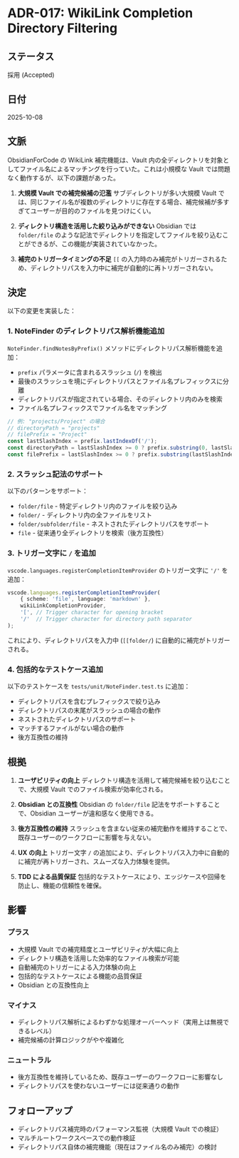 # ADR-017: WikiLink Completion Directory Filtering

## ステータス
採用 (Accepted)

## 日付
2025-10-08

## 文脈

ObsidianForCode の WikiLink 補完機能は、Vault 内の全ディレクトリを対象としてファイル名によるマッチングを行っていた。これは小規模な Vault では問題なく動作するが、以下の課題があった。

1. **大規模 Vault での補完候補の氾濫**
   サブディレクトリが多い大規模 Vault では、同じファイル名が複数のディレクトリに存在する場合、補完候補が多すぎてユーザーが目的のファイルを見つけにくい。

2. **ディレクトリ構造を活用した絞り込みができない**
   Obsidian では `folder/file` のような記法でディレクトリを指定してファイルを絞り込むことができるが、この機能が実装されていなかった。

3. **補完のトリガータイミングの不足**
   `[[` の入力時のみ補完がトリガーされるため、ディレクトリパスを入力中に補完が自動的に再トリガーされない。

## 決定

以下の変更を実装した：

### 1. NoteFinder のディレクトリパス解析機能追加

`NoteFinder.findNotesByPrefix()` メソッドにディレクトリパス解析機能を追加：
- `prefix` パラメータに含まれるスラッシュ (`/`) を検出
- 最後のスラッシュを境にディレクトリパスとファイル名プレフィックスに分離
- ディレクトリパスが指定されている場合、そのディレクトリ内のみを検索
- ファイル名プレフィックスでファイル名をマッチング

```typescript
// 例: "projects/Project" の場合
// directoryPath = "projects"
// filePrefix = "Project"
const lastSlashIndex = prefix.lastIndexOf('/');
const directoryPath = lastSlashIndex >= 0 ? prefix.substring(0, lastSlashIndex) : '';
const filePrefix = lastSlashIndex >= 0 ? prefix.substring(lastSlashIndex + 1) : prefix;
```

### 2. スラッシュ記法のサポート

以下のパターンをサポート：
- `folder/file` - 特定ディレクトリ内のファイルを絞り込み
- `folder/` - ディレクトリ内の全ファイルをリスト
- `folder/subfolder/file` - ネストされたディレクトリパスをサポート
- `file` - 従来通り全ディレクトリを検索（後方互換性）

### 3. トリガー文字に `/` を追加

`vscode.languages.registerCompletionItemProvider` のトリガー文字に `'/'` を追加：
```typescript
vscode.languages.registerCompletionItemProvider(
    { scheme: 'file', language: 'markdown' },
    wikiLinkCompletionProvider,
    '[', // Trigger character for opening bracket
    '/'  // Trigger character for directory path separator
);
```

これにより、ディレクトリパスを入力中 (`[[folder/`) に自動的に補完がトリガーされる。

### 4. 包括的なテストケース追加

以下のテストケースを `tests/unit/NoteFinder.test.ts` に追加：
- ディレクトリパスを含むプレフィックスで絞り込み
- ディレクトリパスの末尾がスラッシュの場合の動作
- ネストされたディレクトリパスのサポート
- マッチするファイルがない場合の動作
- 後方互換性の維持

## 根拠

1. **ユーザビリティの向上**
   ディレクトリ構造を活用して補完候補を絞り込むことで、大規模 Vault でのファイル検索が効率化される。

2. **Obsidian との互換性**
   Obsidian の `folder/file` 記法をサポートすることで、Obsidian ユーザーが違和感なく使用できる。

3. **後方互換性の維持**
   スラッシュを含まない従来の補完動作を維持することで、既存ユーザーのワークフローに影響を与えない。

4. **UX の向上**
   トリガー文字 `/` の追加により、ディレクトリパス入力中に自動的に補完が再トリガーされ、スムーズな入力体験を提供。

5. **TDD による品質保証**
   包括的なテストケースにより、エッジケースや回帰を防止し、機能の信頼性を確保。

## 影響

### プラス
- 大規模 Vault での補完精度とユーザビリティが大幅に向上
- ディレクトリ構造を活用した効率的なファイル検索が可能
- 自動補完のトリガーによる入力体験の向上
- 包括的なテストケースによる機能の品質保証
- Obsidian との互換性向上

### マイナス
- ディレクトリパス解析によるわずかな処理オーバーヘッド（実用上は無視できるレベル）
- 補完候補の計算ロジックがやや複雑化

### ニュートラル
- 後方互換性を維持しているため、既存ユーザーのワークフローに影響なし
- ディレクトリパスを使わないユーザーには従来通りの動作

## フォローアップ

- ディレクトリパス補完時のパフォーマンス監視（大規模 Vault での検証）
- マルチルートワークスペースでの動作検証
- ディレクトリパス自体の補完機能（現在はファイル名のみ補完）の検討
